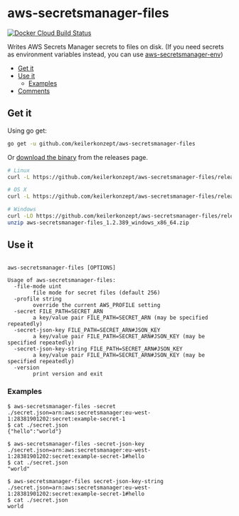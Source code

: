 # aws-secretsmanager-files

[![Docker Cloud Build Status](https://img.shields.io/docker/cloud/build/sgreben/aws-secretsmanager-files.svg)](https://hub.docker.com/r/sgreben/aws-secretsmanager-files/tags)

Writes AWS Secrets Manager secrets to files on disk. (If you need secrets as environment variables instead, you can use [aws-secretsmanager-env](https://github.com/keilerkonzept/aws-secretsmanager-env))

<!-- TOC -->

- [Get it](#get-it)
- [Use it](#use-it)
  - [Examples](#examples)
- [Comments](#comments)

<!-- /TOC -->

## Get it

Using go get:

```bash
go get -u github.com/keilerkonzept/aws-secretsmanager-files
```

Or [download the binary](https://github.com/keilerkonzept/aws-secretsmanager-files/releases/latest) from the releases page.

```bash
# Linux
curl -L https://github.com/keilerkonzept/aws-secretsmanager-files/releases/download/1.2.389/aws-secretsmanager-files_1.2.389_linux_x86_64.tar.gz | tar xz

# OS X
curl -L https://github.com/keilerkonzept/aws-secretsmanager-files/releases/download/1.2.389/aws-secretsmanager-files_1.2.389_osx_x86_64.tar.gz | tar xz

# Windows
curl -LO https://github.com/keilerkonzept/aws-secretsmanager-files/releases/download/1.2.389/aws-secretsmanager-files_1.2.389_windows_x86_64.zip
unzip aws-secretsmanager-files_1.2.389_windows_x86_64.zip
```

## Use it

```text

aws-secretsmanager-files [OPTIONS]

Usage of aws-secretsmanager-files:
  -file-mode uint
    	file mode for secret files (default 256)
  -profile string
    	override the current AWS_PROFILE setting
  -secret FILE_PATH=SECRET_ARN
    	a key/value pair FILE_PATH=SECRET_ARN (may be specified repeatedly)
  -secret-json-key FILE_PATH=SECRET_ARN#JSON_KEY
    	a key/value pair FILE_PATH=SECRET_ARN#JSON_KEY (may be specified repeatedly)
  -secret-json-key-string FILE_PATH=SECRET_ARN#JSON_KEY
    	a key/value pair FILE_PATH=SECRET_ARN#JSON_KEY (may be specified repeatedly)
  -version
    	print version and exit
```

### Examples

```shell
$ aws-secretsmanager-files -secret ./secret.json=arn:aws:secretsmanager:eu-west-1:28381901202:secret:example-secret-1
$ cat ./secret.json
{"hello":"world"}

$ aws-secretsmanager-files -secret-json-key ./secret.json=arn:aws:secretsmanager:eu-west-1:28381901202:secret:example-secret-1#hello
$ cat ./secret.json
"world"

$ aws-secretsmanager-files secret-json-key-string ./secret.json=arn:aws:secretsmanager:eu-west-1:28381901202:secret:example-secret-1#hello
$ cat ./secret.json
world
```
